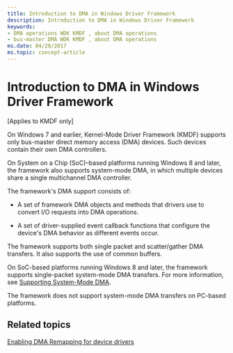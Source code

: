 ```yaml
---
title: Introduction to DMA in Windows Driver Framework
description: Introduction to DMA in Windows Driver Framework
keywords:
- DMA operations WDK KMDF , about DMA operations
- bus-master DMA WDK KMDF , about DMA operations
ms.date: 04/20/2017
ms.topic: concept-article
---
```


# Introduction to DMA in Windows Driver Framework


\[Applies to KMDF only\]




On Windows 7 and earlier, Kernel-Mode Driver Framework (KMDF) supports only bus-master direct memory access (DMA) devices. Such devices contain their own DMA controllers.

On System on a Chip (SoC)–based platforms running Windows 8 and later, the framework also supports system-mode DMA, in which multiple devices share a single multichannel DMA controller.

The framework's DMA support consists of:

-   A set of framework DMA objects and methods that drivers use to convert I/O requests into DMA operations.

-   A set of driver-supplied event callback functions that configure the device's DMA behavior as different events occur.

The framework supports both single packet and scatter/gather DMA transfers. It also supports the use of common buffers.

On SoC-based platforms running Windows 8 and later, the framework supports single-packet system-mode DMA transfers. For more information, see [Supporting System-Mode DMA](supporting-system-mode-dma.md).

The framework does not support system-mode DMA transfers on PC-based platforms.

 ## Related topics
 
 [Enabling DMA Remapping for device drivers](../pci/enabling-dma-remapping-for-device-drivers.md)

